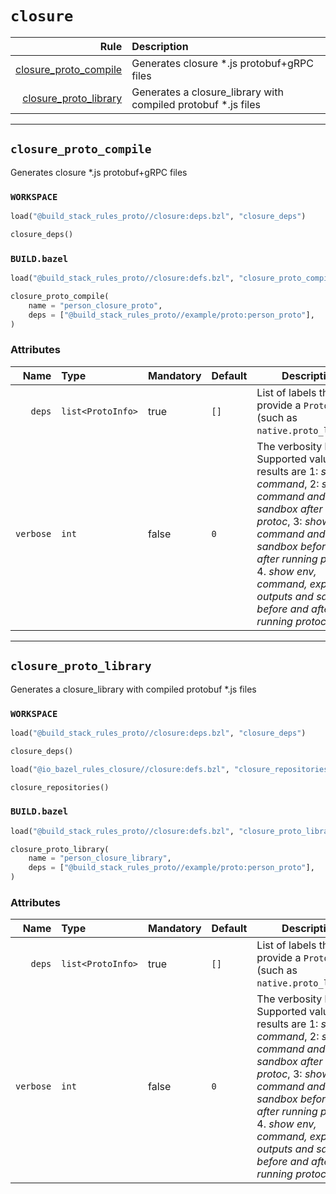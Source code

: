 # `closure`

| Rule | Description |
| ---: | :--- |
| [closure_proto_compile](#closure_proto_compile) | Generates closure *.js protobuf+gRPC files |
| [closure_proto_library](#closure_proto_library) | Generates a closure_library with compiled protobuf *.js files |

---

## `closure_proto_compile`

Generates closure *.js protobuf+gRPC files

### `WORKSPACE`

```python
load("@build_stack_rules_proto//closure:deps.bzl", "closure_deps")

closure_deps()
```

### `BUILD.bazel`

```python
load("@build_stack_rules_proto//closure:defs.bzl", "closure_proto_compile")

closure_proto_compile(
    name = "person_closure_proto",
    deps = ["@build_stack_rules_proto//example/proto:person_proto"],
)
```

### Attributes

| Name | Type | Mandatory | Default | Description |
| ---: | :--- | --------- | ------- | ----------- |
| `deps` | `list<ProtoInfo>` | true | `[]`    | List of labels that provide a `ProtoInfo` (such as `native.proto_library`)          |
| `verbose` | `int` | false | `0`    | The verbosity level. Supported values and results are 1: *show command*, 2: *show command and sandbox after running protoc*, 3: *show command and sandbox before and after running protoc*, 4. *show env, command, expected outputs and sandbox before and after running protoc*          |

---

## `closure_proto_library`

Generates a closure_library with compiled protobuf *.js files

### `WORKSPACE`

```python
load("@build_stack_rules_proto//closure:deps.bzl", "closure_deps")

closure_deps()

load("@io_bazel_rules_closure//closure:defs.bzl", "closure_repositories")

closure_repositories()
```

### `BUILD.bazel`

```python
load("@build_stack_rules_proto//closure:defs.bzl", "closure_proto_library")

closure_proto_library(
    name = "person_closure_library",
    deps = ["@build_stack_rules_proto//example/proto:person_proto"],
)
```

### Attributes

| Name | Type | Mandatory | Default | Description |
| ---: | :--- | --------- | ------- | ----------- |
| `deps` | `list<ProtoInfo>` | true | `[]`    | List of labels that provide a `ProtoInfo` (such as `native.proto_library`)          |
| `verbose` | `int` | false | `0`    | The verbosity level. Supported values and results are 1: *show command*, 2: *show command and sandbox after running protoc*, 3: *show command and sandbox before and after running protoc*, 4. *show env, command, expected outputs and sandbox before and after running protoc*          |
